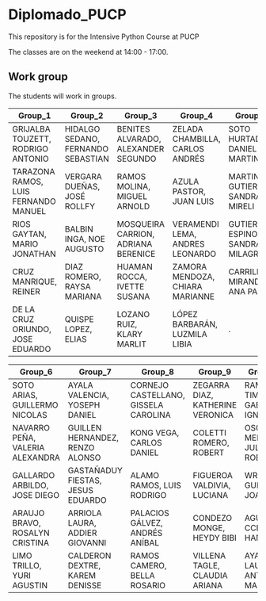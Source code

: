 # Diplomado_PUCP
This repository is for the Intensive Python Course at PUCP

The classes are on the weekend at 14:00 - 17:00.

## Work group
The students will work in groups. 


Group_1 | Group_2 | Group_3 | Group_4 | Group_5
------- | ------- | ------- | ------- | -------
GRIJALBA TOUZETT, RODRIGO ANTONIO       |  HIDALGO SEDANO, FERNANDO SEBASTIAN |    BENITES ALVARADO, ALEXANDER SEGUNDO |    ZELADA CHAMBILLA, CARLOS ANDRÉS |           SOTO HURTADO, DANIEL MARTIN
TARAZONA RAMOS, LUIS FERNANDO MANUEL    | VERGARA DUEÑAS, JOSÉ ROLLFY         | RAMOS MOLINA, MIGUEL ARNOLD |            AZULA PASTOR, JUAN LUIS |     MARTINEZ GUTIERREZ, SANDRA MIRELI
RIOS GAYTAN, MARIO JONATHAN             | BALBIN INGA, NOE AUGUSTO            | MOSQUEIRA CARRION, ADRIANA BERENICE |    VERAMENDI LEMA, ANDRES LEONARDO |    GUTIERREZ ESPINOZA, SANDRA MILAGRO
CRUZ MANRIQUE, REINER                   | DIAZ ROMERO, RAYSA MARIANA          | HUAMAN ROCCA, IVETTE SUSANA |    ZAMORA MENDOZA, CHIARA MARIANNE |           CARRILLO MIRANDA, ANA PAULA
DE LA CRUZ ORIUNDO, JOSE EDUARDO        | QUISPE LOPEZ, ELIAS                 | LOZANO RUIZ, KLARY MARLIT |      LÓPEZ BARBARÁN, LUZMILA LIBIA | .




Group_6 | Group_7 | Group_8 | Group_9 | Group_10
--------|---------|---------|--------|--------
SOTO ARIAS, GUILLERMO NICOLAS |        AYALA VALENCIA, YOSEPH DANIEL |     CORNEJO CASTELLANO, GISSELA CAROLINA |     ZEGARRA DIAZ, KATHERINE VERONICA |     RAMOS TIMANA, GABRIEL IGNACIO
NAVARRO PEÑA, VALERIA ALEXANDRA |      GUILLEN HERNANDEZ, RENZO ALONSO |                KONG VEGA, CARLOS DANIEL |              COLETTI ROMERO, ROBERT |    OSORES MENDIVES, JULIO ROBERTO
GALLARDO ARBILDO, JOSE DIEGO |    GASTAÑADUY FIESTAS, JESUS EDUARDO |               ALAMO RAMOS, LUIS RODRIGO |           FIGUEROA VALDIVIA, LUCIANA |            WRAY GUERRERO, JOAQUIN
ARAUJO BRAVO, ROSALYN CRISTINA |       ARRIOLA LAURA, ADDIER GIOVANNI |          PALACIOS GÁLVEZ, ANDRÉS ANÍBAL |           CONDEZO MONGE, HEYDY BIBI |        AGUIRRE CCERARE, HANS ISAÍ
LIMO TRILLO, YURI AGUSTIN |       CALDERON DEXTRE, KAREM DENISSE |             RAMOS CAMERO, BELLA ROSARIO |       VILLENA TAGLE, CLAUDIA ARIANA |      AYALA LAUREL, ANTONIO MANUEL
 























